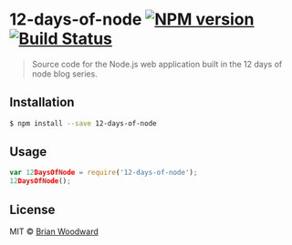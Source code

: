 # 12-days-of-node [![NPM version](https://badge.fury.io/js/12-days-of-node.svg)](https://npmjs.org/package/12-days-of-node) [![Build Status](https://travis-ci.org/doowb/12-days-of-node.svg?branch=master)](https://travis-ci.org/doowb/12-days-of-node)

> Source code for the Node.js web application built in the 12 days of node blog series.

## Installation

```sh
$ npm install --save 12-days-of-node
```

## Usage

```js
var 12DaysOfNode = require('12-days-of-node');
12DaysOfNode();
```

## License

MIT © [Brian Woodward](https://doowb.com)

